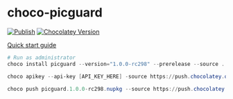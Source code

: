 ﻿# choco-picguard

[![Publish](https://github.com/picguard/choco-picguard/actions/workflows/publish.yml/badge.svg)](https://github.com/picguard/choco-picguard/actions/workflows/publish.yml)
[![Chocolatey Version](https://img.shields.io/chocolatey/v/picguard)](https://community.chocolatey.org/packages/picguard)

[Quick start guide](https://docs.chocolatey.org/en-us/create/create-packages-quick-start/#quick-start-guide)

```powershell
# Run as administrator
choco install picguard --version="1.0.0-rc298" --prerelease --source .
```

```powershell
choco apikey --api-key [API_KEY_HERE] -source https://push.chocolatey.org/

choco push picguard.1.0.0-rc298.nupkg --source https://push.chocolatey.org/
```
